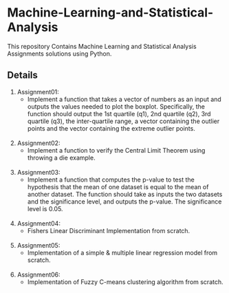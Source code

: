 # Machine-Learning-and-Statistical-Analysis
This repository Contains Machine Learning and Statistical Analysis Assignments solutions using Python.

## Details

1. Assignment01: 
   * Implement a function that takes a vector of numbers as an input and outputs the values needed to plot the boxplot. Specifically, the function should output the 1st quartile (q1), 2nd quartile (q2), 3rd quartile (q3), the inter-quartile range, a vector containing the outlier points and the vector containing the extreme outlier points.<br><br>
2. Assignment02:
   * Implement a function to verify the Central Limit Theorem using throwing a die example.<br><br>
3. Assignment03: 
   * Implement a function that computes the p-value to test the hypothesis that the mean of one dataset is equal to the mean of another dataset. The function should take as inputs the two datasets and the significance level, and outputs the p-value. The significance level is 0.05.<br><br>
4. Assignment04:
   * Fishers Linear Discriminant Implementation from scratch.<br><br>
5. Assignment05:
   * Implementation of a simple & multiple linear regression model from scratch.<br><br>
6. Assignment06:
   * Implementation of Fuzzy C-means clustering algorithm from scratch.


